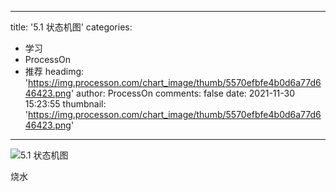 
---
title: '5.1 状态机图'
categories: 
 - 学习
 - ProcessOn
 - 推荐
headimg: 'https://img.processon.com/chart_image/thumb/5570efbfe4b0d6a77d646423.png'
author: ProcessOn
comments: false
date: 2021-11-30 15:23:55
thumbnail: 'https://img.processon.com/chart_image/thumb/5570efbfe4b0d6a77d646423.png'
---

<div>   
<img class="thumb" alt="5.1 状态机图" src="https://img.processon.com/chart_image/thumb/5570efbfe4b0d6a77d646423.png" referrerpolicy="no-referrer">
<p>烧水</p>  
</div>
            